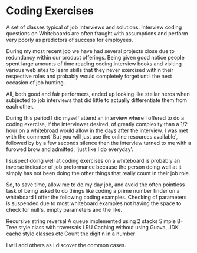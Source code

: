 Coding Exercises
================

A set of classes typical of job interviews and solutions.  Interview coding questions on Whiteboards are often fraught with assumptions and perform very poorly as predictors of success for employees.

During my most recent job we have had several projects close due to redundancy within our product offerings.  Being given good notice people spent large amounts of time reading coding interview books and visiting various web sites to learn skills that they never exercised within their respective roles and probably would completely forget until the next occasion of job hunting.

All, both good and fair performers, ended up looking like stellar heros when subjected to job interviews that did little to actually differentiate them from each other.

During this period I did myself attend an interview where I offered to do a coding exercise, if the interviewer desired, of greatly complexity than a 1/2 hour on a whitebroad would allow in the days after the interview.  I was met with the comment 'But you will just use the online resources available', followed by by a few seconds silence then the interview turned to me with a furowed brow and admitted, 'just like I do everyday'.

I suspect doing well at coding exercises on a whiteboard is probably an inverse indicator of job preformance because the person doing well at it simply has not been doing the other things that really count in their job role.

So, to save time, allow me to do my day job, and avoid the often pointless task of being asked to do things like coding a prime number finder on a whiteboard I offer the following coding examples.  Checking of parameters is suspended due to most whiteboard examples not having the space to check for null's, empty parameters and the like.


Recursive string reversal
A queue implemented using 2 stacks
Simple B-Tree style class with traversals
LRU Caching without using Guava, JDK cache style classes etc
Count the digit n in a number

I will add others as I discover the common cases.